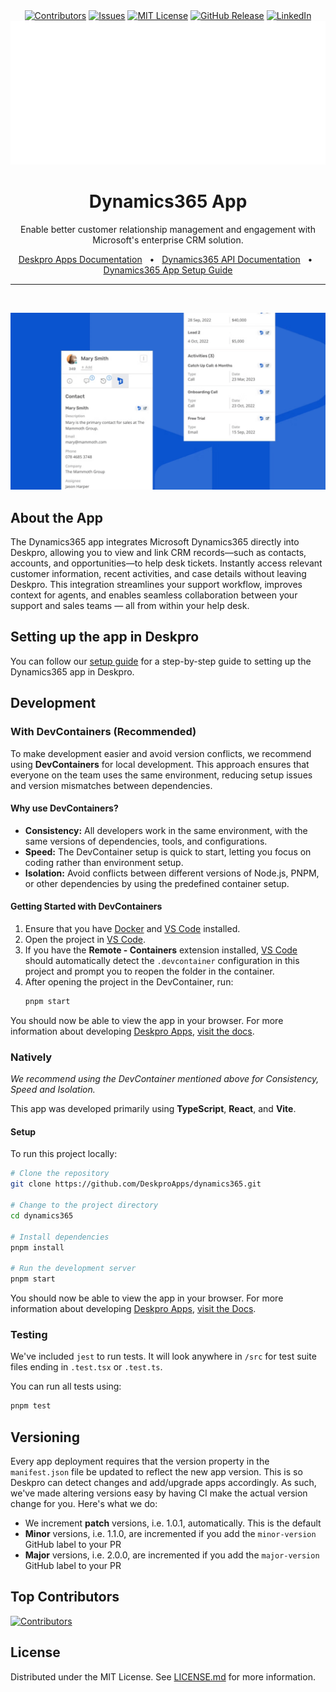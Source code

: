 <div align='center'>
  <a target='_blank' href=''><img src='https://img.shields.io/github/contributors/deskproapps/dynamics365.svg?style=for-the-badge' alt='Contributors' /></a>
  <a target='_blank' href='https://github.com/deskproapps/dynamics365/issues'><img src='https://img.shields.io/github/issues/deskproapps/dynamics365.svg?style=for-the-badge' alt='Issues' /></a>
  <a target='_blank' href='https://github.com/deskproapps/dynamics365/blob/master/LICENSE.md'><img src='https://img.shields.io/github/license/deskproapps/dynamics365.svg?style=for-the-badge' alt='MIT License' /></a>
  <a target='_blank' href='https://github.com/deskproapps/dynamics365/releases'><img src='https://img.shields.io/github/v/release/deskproapps/dynamics365?style=for-the-badge' alt='GitHub Release' /></a>
  <a target='_blank' href='https://www.linkedin.com/company/deskpro'><img src='https://img.shields.io/badge/-LinkedIn-black.svg?style=for-the-badge&logo=linkedin&colorB=555' alt='LinkedIn' /></a>
  <img src='readme.svg' />
</div>

<div align='center'>
  <h1>Dynamics365 App</h1>
  <p>Enable better customer relationship management and engagement with Microsoft's enterprise CRM solution.</p>
  <a href='https://support.deskpro.com/ga/guides/developers/anatomy-of-an-app' target='_blank'>Deskpro Apps Documentation</a>
  <span>&nbsp;&nbsp;•&nbsp;&nbsp;</span>
  <a href='https://learn.microsoft.com/en-us/rest/dynamics365' target='_blank'>Dynamics365 API Documentation</a>
  <span>&nbsp;&nbsp;•&nbsp;&nbsp;</span>
  <a href='./SETUP.md' target='_blank'>Dynamics365 App Setup Guide</a>
  <br />
  <hr />
  <br />
</div>

![screenshot of the Dynamics365 app](./docs/readme/app-screenshot.png)

## **About the App**
The Dynamics365 app integrates Microsoft Dynamics365 directly into Deskpro, allowing you to view and link CRM records—such as contacts, accounts, and opportunities—to help desk tickets. Instantly access relevant customer information, recent activities, and case details without leaving Deskpro. This integration streamlines your support workflow, improves context for agents, and enables seamless collaboration between your support and sales teams — all from within your help desk.

## **Setting up the app in Deskpro**
You can follow our [setup guide](./SETUP.md) for a step-by-step guide to setting up the Dynamics365 app in Deskpro.

## Development

### With DevContainers (Recommended)
To make development easier and avoid version conflicts, we recommend using **DevContainers** for local development. This approach ensures that everyone on the team uses the same environment, reducing setup issues and version mismatches between dependencies.

#### Why use DevContainers?
- **Consistency:** All developers work in the same environment, with the same versions of dependencies, tools, and configurations.
- **Speed:** The DevContainer setup is quick to start, letting you focus on coding rather than environment setup.
- **Isolation:** Avoid conflicts between different versions of Node.js, PNPM, or other dependencies by using the predefined container setup.

#### Getting Started with DevContainers
1. Ensure that you have [Docker](https://www.docker.com/get-started) and [VS Code](https://code.visualstudio.com/) installed.
2. Open the project in [VS Code](https://code.visualstudio.com/).
3. If you have the **Remote - Containers** extension installed, [VS Code](https://code.visualstudio.com/) should automatically detect the `.devcontainer` configuration in this project and prompt you to reopen the folder in the container.
4. After opening the project in the DevContainer, run:
   ```bash
   pnpm start
   ```

You should now be able to view the app in your browser. For more information about developing [Deskpro Apps](https://www.deskpro.com/apps), [visit the docs](https://support.deskpro.com/ga/guides/developers/anatomy-of-an-app).

### Natively
_We recommend using the DevContainer mentioned above for Consistency, Speed and Isolation._

This app was developed primarily using **TypeScript**, **React**, and **Vite**.

#### Setup
To run this project locally:

 ```bash
# Clone the repository
git clone https://github.com/DeskproApps/dynamics365.git

# Change to the project directory
cd dynamics365

# Install dependencies
pnpm install

# Run the development server
pnpm start
```

You should now be able to view the app in your browser. For more information about developing [Deskpro Apps](https://www.deskpro.com/apps), [visit the Docs](https://support.deskpro.com/ga/guides/developers/anatomy-of-an-app).

### Testing
We've included `jest` to run tests. It will look anywhere in `/src` for test suite files ending in `.test.tsx` or `.test.ts`.

You can run all tests using:

```bash
pnpm test
```

## Versioning
Every app deployment requires that the version property in the `manifest.json` file be updated to reflect the new app version. This is so Deskpro can detect changes and add/upgrade apps accordingly. As such, we've made altering versions easy by having CI make the actual version change for you. Here's what we do:

* We increment **patch** versions, i.e. 1.0.1, automatically. This is the default
* **Minor** versions, i.e. 1.1.0, are incremented if you add the `minor-version` GitHub label to your PR
* **Major** versions, i.e. 2.0.0, are incremented if you add the `major-version` GitHub label to your PR

## Top Contributors
[![Contributors](https://contrib.rocks/image?repo=deskproapps/dynamics365)](https://github.com/deskproapps/dynamics365/graphs/contributors)


## License
Distributed under the MIT License. See [LICENSE.md](LICENSE.md) for more information.